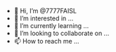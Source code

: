 - 👋 Hi, I’m @7777FAISL
- 👀 I’m interested in ...
- 🌱 I’m currently learning ...
- 💞️ I’m looking to collaborate on ...
- 📫 How to reach me ...

<!---
7777FAISL/7777FAISL is a ✨ special ✨ repository because its `README.md` (this file) appears on your GitHub profile.
You can click the Preview link to take a look at your changes.
--->
